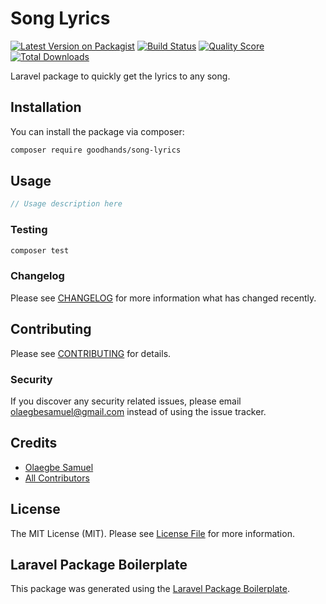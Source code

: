 # Song Lyrics

[![Latest Version on Packagist](https://img.shields.io/packagist/v/goodhands/song-lyrics.svg?style=flat-square)](https://packagist.org/packages/goodhands/song-lyrics)
[![Build Status](https://img.shields.io/travis/goodhands/song-lyrics/master.svg?style=flat-square)](https://travis-ci.org/goodhands/song-lyrics)
[![Quality Score](https://img.shields.io/scrutinizer/g/goodhands/song-lyrics.svg?style=flat-square)](https://scrutinizer-ci.com/g/goodhands/song-lyrics)
[![Total Downloads](https://img.shields.io/packagist/dt/goodhands/song-lyrics.svg?style=flat-square)](https://packagist.org/packages/goodhands/song-lyrics)

Laravel package to quickly get the lyrics to any song.

## Installation

You can install the package via composer:

```bash
composer require goodhands/song-lyrics
```

## Usage

``` php
// Usage description here
```

### Testing

``` bash
composer test
```

### Changelog

Please see [CHANGELOG](CHANGELOG.md) for more information what has changed recently.

## Contributing

Please see [CONTRIBUTING](CONTRIBUTING.md) for details.

### Security

If you discover any security related issues, please email olaegbesamuel@gmail.com instead of using the issue tracker.

## Credits

- [Olaegbe Samuel](https://github.com/goodhands)
- [All Contributors](../../contributors)

## License

The MIT License (MIT). Please see [License File](LICENSE.md) for more information.

## Laravel Package Boilerplate

This package was generated using the [Laravel Package Boilerplate](https://laravelpackageboilerplate.com).

